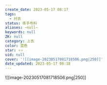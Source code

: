 ```yaml
---
create_date: 2023-05-17 08:17
tags:
  - 衬衣
status: 练手布料
aliases: ~null~
keywords: null
ZK: null
category: 上衣
color: 蓝色
star: ⭐⭐
uid: null
cover: '![[image-20230517081718506.png|250]]'
date_updated: 2023-05-17 08:18
---
```


![[image-20230517081718506.png|250]]
